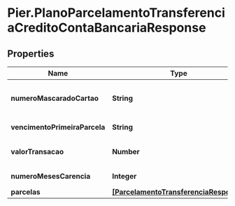 # Pier.PlanoParcelamentoTransferenciaCreditoContaBancariaResponse

## Properties
Name | Type | Description | Notes
------------ | ------------- | ------------- | -------------
**numeroMascaradoCartao** | **String** | N\u00C3\u00BAmero do Cart\u00C3\u00A3o que originou a transa\u00C3\u00A7\u00C3\u00A3o em formato mascarado. | [optional] 
**vencimentoPrimeiraParcela** | **String** | Data de vencimento da primeira parcela. | [optional] 
**valorTransacao** | **Number** | Valor da solicita\u00C3\u00A7\u00C3\u00A3o de saque. | [optional] 
**numeroMesesCarencia** | **Integer** | N\u00C3\u00BAmero de meses para car\u00C3\u00AAncia. | [optional] 
**parcelas** | [**[ParcelamentoTransferenciaResponse]**](ParcelamentoTransferenciaResponse.md) | Lista com os planos de parcelamento. | [optional] 


